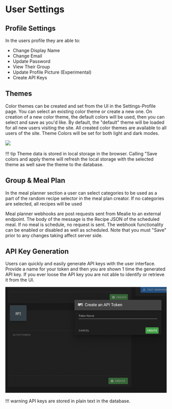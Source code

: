 # User Settings

## Profile Settings
In the users profile they are able to:

- Change Display Name
- Change Email
- Update Password
- View Their Group
- Update Profile Picture (Experimental)
- Create API Keys

## Themes
Color themes can be created and set from the UI in the Settings-Profile page. You can select an existing color theme or create a new one. On creation of a new color theme, the default colors will be used, then you can select and save as you'd like. By default, the "default" theme will be loaded for all new users visiting the site. All created color themes are available to all users of the site. Theme Colors will be set for both light and dark modes.

![](../../assets/gifs/theme-demo-v3.gif)

!!! tip
    Theme data is stored in local storage in the browser. Calling "Save colors and apply theme will refresh the local storage with the selected theme as well save the theme to the database. 

## Group & Meal Plan
In the meal planner section a user can select categories to be used as a part of the random recipe selector in the meal plan creator. If no categories are selected, all recipes will be used

Meal planner webhooks are post requests sent from Mealie to an external endpoint. The body of the message is the Recipe JSON of the scheduled meal. If no meal is schedule, no request is sent. The webhook functionality can be enabled or disabled as well as scheduled. Note that you must "Save" prior to any changes taking affect server side. 

## API Key Generation
Users can quickly and easily generate API keys with the user interface. Provide a name for your token and then you are shown 1 time the generated API key. If you ever loose the API key you are not able to identify or retrieve it from the UI. 

![API Key Image](../../assets/img/api-key-image-v1.webp)


!!! warning
    API keys are stored in plain text in the database.